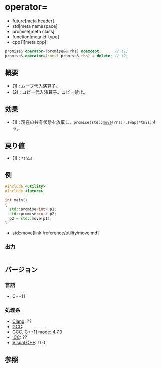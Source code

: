 # operator=
* future[meta header]
* std[meta namespace]
* promise[meta class]
* function[meta id-type]
* cpp11[meta cpp]

```cpp
promise& operator=(promise&& rhs) noexcept;      // (1)
promise& operator=(const promise& rhs) = delete; // (2)
```

## 概要
- (1) : ムーブ代入演算子。
- (2) : コピー代入演算子。コピー禁止。


## 効果
- (1) : 現在の共有状態を放棄し、`promise(std::`[`move`](/reference/utility/move.md)`(rhs)).swap(*this)`する。


## 戻り値
- (1) : `*this`


## 例
```cpp
#include <utility>
#include <future>

int main()
{
  std::promise<int> p1;
  std::promise<int> p2;
  p2 = std::move(p1);
}
```
* std::move[link /reference/utility/move.md]

### 出力
```
```

## バージョン
### 言語
- C++11

### 処理系
- [Clang](/implementation.md#clang): ??
- [GCC](/implementation.md#gcc): 
- [GCC, C++11 mode](/implementation.md#gcc): 4.7.0
- [ICC](/implementation.md#icc): ??
- [Visual C++](/implementation.md#visual_cpp): 11.0


## 参照



